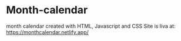 # Month-calendar
month calendar created with HTML, Javascript and CSS
Site is liva at: https://monthcalendar.netlify.app/

